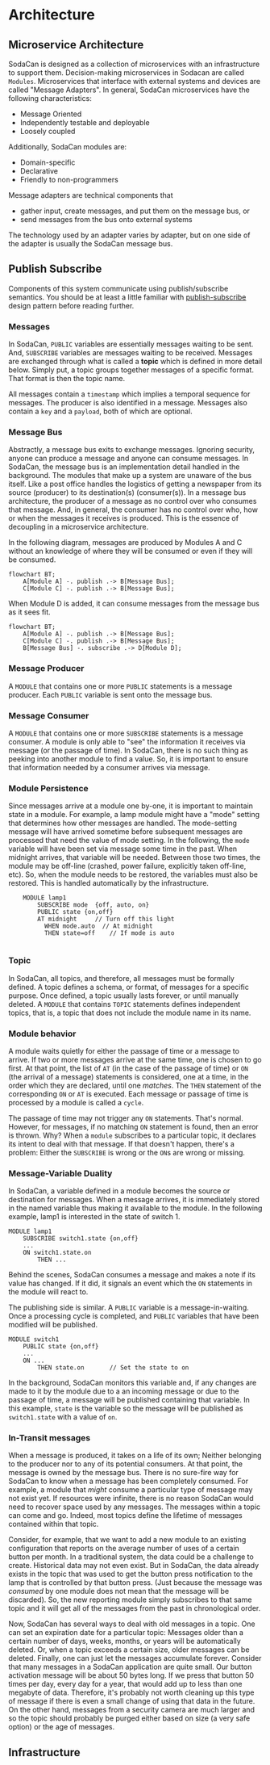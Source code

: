 # Architecture
## Microservice Architecture
SodaCan is designed as a collection of microservices with an infrastructure to support them. Decision-making microservices in Sodacan are called `Modules`. Microservices that interface with external systems and devices are called "Message Adapters".
In general, SodaCan microservices have the following characteristics:

- Message Oriented
- Independently testable and deployable
- Loosely coupled

Additionally, SodaCan modules are:

- Domain-specific
- Declarative
- Friendly to non-programmers

Message adapters are technical components that
- gather input, create messages, and put them on the message bus, or
- send messages from the bus onto external systems

The technology used by an adapter varies by adapter, but on one side of the adapter is usually the SodaCan message bus.

## Publish Subscribe
Components of this system communicate using publish/subscribe semantics. You should be at least a little familiar with 
<a href="https://en.wikipedia.org/wiki/Publish%E2%80%93subscribe_pattern" target="_blank">publish-subscribe</a> design pattern before reading further.

### Messages
In SodaCan, `PUBLIC` variables are essentially messages waiting to be sent. And, `SUBSCRIBE` variables are messages waiting to be received. Messages are exchanged through what is called a **topic** which is defined in more detail below. Simply put, a topic groups together messages of a specific format. That format is then the topic name.

All messages contain a `timestamp` which implies a temporal sequence for messages. The producer is also identified in a message. Messages also contain a `key` and a `payload`, both of which are optional.

### Message Bus
Abstractly, a message bus exits to exchange messages. Ignoring security, anyone can produce a message and anyone can consume messages. In SodaCan, the message bus is an implementation detail handled in the background. The modules that make up a system are unaware of the bus itself. Like a post office handles the logistics of getting a newspaper from its source (producer) to its destination(s) (consumer(s)). In a message bus architecture, the producer of a message as no control over who consumes that message. And, in general, the consumer has no control over who, how or when the messages it receives is produced. This is the essence of decoupling in a microservice architecture.

In the following diagram, messages are produced by Modules A and C without an knowledge of where they will be consumed or even if they will be consumed.

```mermaid
flowchart BT;
    A[Module A] -. publish .-> B[Message Bus];
    C[Module C] -. publish .-> B[Message Bus];
```
When Module D is added, it can consume messages from the message bus as it sees fit.

```mermaid
flowchart BT;
    A[Module A] -. publish .-> B[Message Bus];
    C[Module C] -. publish .-> B[Message Bus];
    B[Message Bus] -. subscribe .-> D[Module D];
```

### Message Producer
A `MODULE` that contains one or more `PUBLIC` statements is a message producer. Each `PUBLIC` variable is sent onto the message bus.
### Message Consumer
A `MODULE` that contains one or more `SUBSCRIBE` statements is a message consumer. 
A module is only able to "see" the information it receives via message (or the passage of time). In SodaCan, there is no such thing as peeking into another module to find a value. So, it is important to ensure that information needed by a consumer arrives via message. 
### Module Persistence
Since messages arrive at a module one by-one, it is important to maintain state in a module. For example, a lamp module might have a "mode" setting that determines how other messages are handled. The mode-setting message will have arrived sometime before subsequent messages are processed that need the value of mode setting. In the following, the `mode` variable will have been set via message some time in the past. When midnight arrives, that variable will be needed. Between those two times, the module may be off-line (crashed, power failure, explicitly taken off-line, etc). So, when the module needs to be restored, the variables must also be restored. This is handled automatically by the infrastructure.

```
	MODULE lamp1
		SUBSCRIBE mode	{off, auto, on}	
		PUBLIC state {on,off}
		AT midnight		// Turn off this light
		  WHEN mode.auto  // At midnight
		  THEN state=off	// If mode is auto
		
```

### Topic
In SodaCan, all topics, and therefore, all messages must be formally defined.
A topic defines a schema, or format, of messages for a specific purpose. 
Once defined, a topic usually lasts forever, or until manually deleted.
A `MODULE` that contains `TOPIC` statements defines independent topics, that is, a topic that does not include the module name in its name.

### Module behavior
A module waits quietly for either the passage of time or a message to arrive. If two or more messages arrive at the same time, one is chosen to go first. At that point, the list of `AT` (in the case of the passage of time) or `ON` (the arrival of a message) statements is considered, one at a time, in the order which they are declared, until one *matches*. The `THEN` statement of the corresponding `ON` or `AT` is executed. Each message or passage of time is processed by a module is called a `cycle`.

The passage of time may not trigger any `ON` statements. That's normal. However, 
for messages, if no matching `ON` statement is found, then an error is thrown. Why? When a `module` subscribes to a particular topic, it declares its intent to deal with that message. If that doesn't happen, there's a problem: Either the `SUBSCRIBE` is wrong or the `ON`s are wrong or missing. 

### Message-Variable Duality
In SodaCan, a variable defined in a module becomes the source or destination for messages. When a message arrives, it is immediately stored in the named variable thus making it available to the module. In the following example, lamp1 is interested in the state of switch 1.

```
MODULE lamp1
	SUBSCRIBE switch1.state {on,off}
	...
	ON switch1.state.on
		THEN ...
```
Behind the scenes, SodaCan consumes a message and makes a note if its value has changed. If it did, it signals an event which the `ON` statements in the module will react to. 

The publishing side is similar. A `PUBLIC` variable is a message-in-waiting. Once a processing cycle is completed, and `PUBLIC` variables that have been modified will be published.

```
MODULE switch1
	PUBLIC state {on,off}
	...
	ON ...
		THEN state.on		// Set the state to on
```

In the background, SodaCan monitors this variable and, if any changes are made to it by the module due to a an incoming message or due to the passage of time, a message will be published containing that variable. In this example, `state` is the variable so the message will be published as `switch1.state` with a value of `on`.

### In-Transit messages
When a message is produced, it takes on a life of its own; Neither belonging to the producer nor to any of its potential consumers. At that point, the message is owned by the message bus.
There is no sure-fire way for SodaCan to know when a message has been completely consumed. For example, a module that *might* consume a particular type of message 
may not exist yet. If resources were infinite, there is no reason SodaCan would need to recover space used by any messages.
The messages within a topic can come and go. Indeed, most topics define the lifetime of messages contained within that topic.

Consider, for example, that we want to add a new module to an existing configuration that reports on the average number of uses of a certain button per month. In a traditional system, the data could be a challenge to create. Historical data may not even exist. But in SodaCan, the data already exists in the topic that was used to get the button press notification to the lamp that is controlled by that button press. (Just because the message was *consumed* by one module does not mean that the message will be discarded). So, the new reporting module simply subscribes to that same topic and it will get all of the messages from the past in chronological order.

Now, SodaCan has several ways to deal with old messages in a topic. One can set an expiration date for a particular topic: Messages older than a certain number of days, weeks, months, or years will be automatically deleted. Or, when a topic exceeds a certain size, older messages can be deleted. Finally, one can just let the messages accumulate forever. Consider that many messages in a SodaCan application are quite small. Our button activation message will be about 50 bytes long. If we press that button 50 times per day, every day for a year, that would add up to less than one megabyte of data. Therefore, it's probably not worth cleaning up this type of message if there is even a small change of using that data in the future. On the other hand, messages from a security camera are much larger and so the topic should probably be purged either based on size (a very safe option) or the age of messages.

## Infrastructure